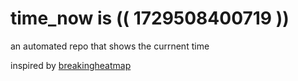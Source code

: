 # time_now is (( 1729508400719 ))

an automated repo that shows the currnent time

inspired by [breakingheatmap](https://github.com/breakingheatmap/breakingheatmap)